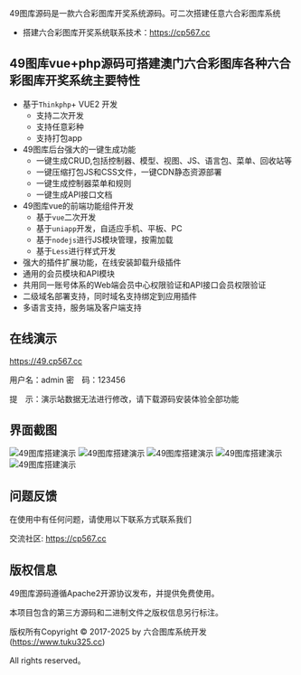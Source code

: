 49图库源码是一款六合彩图库开奖系统源码。可二次搭建任意六合彩图库系统
* 搭建六合彩图库开奖系统联系技术：https://cp567.cc

 
## 49图库vue+php源码可搭建澳门六合彩图库各种六合彩图库开奖系统主要特性

* 基于`Thinkphp`+ VUE2 开发
    * 支持二次开发
    * 支持任意彩种
    * 支持打包app
* 49图库后台强大的一键生成功能
    * 一键生成CRUD,包括控制器、模型、视图、JS、语言包、菜单、回收站等
    * 一键压缩打包JS和CSS文件，一键CDN静态资源部署
    * 一键生成控制器菜单和规则
    * 一键生成API接口文档
* 49图库vue的前端功能组件开发
    * 基于`vue`二次开发
    * 基于`uniapp`开发，自适应手机、平板、PC
    * 基于`nodejs`进行JS模块管理，按需加载
    * 基于`Less`进行样式开发
* 强大的插件扩展功能，在线安装卸载升级插件
* 通用的会员模块和API模块
* 共用同一账号体系的Web端会员中心权限验证和API接口会员权限验证
* 二级域名部署支持，同时域名支持绑定到应用插件
* 多语言支持，服务端及客户端支持


## 在线演示

https://49.cp567.cc

用户名：admin
密　码：123456

提　示：演示站数据无法进行修改，请下载源码安装体验全部功能

## 界面截图
![49图库搭建演示](./image/1.png "49图库搭建演示")
![49图库搭建演示](./image/2.png "49图库搭建演示")
![49图库搭建演示](./image/3.png "49图库搭建演示")
![49图库搭建演示](./image/4.png "49图库搭建演示")
![49图库搭建演示](./image/5.png "49图库搭建演示")

## 问题反馈

在使用中有任何问题，请使用以下联系方式联系我们

交流社区: https://cp567.cc


## 版权信息

49图库源码遵循Apache2开源协议发布，并提供免费使用。

本项目包含的第三方源码和二进制文件之版权信息另行标注。

版权所有Copyright © 2017-2025 by 六合图库系统开发 (https://www.tuku325.cc)

All rights reserved。
